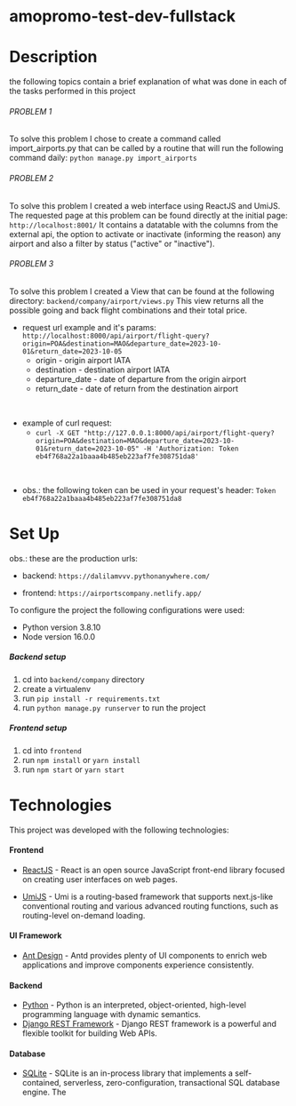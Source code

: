# amopromo-test-dev-fullstack

# Description


the following topics contain a brief explanation of what was done in each of the tasks performed in this project
###### PROBLEM 1

To solve this problem I chose to create a command called import_airports.py that can be called by a routine that will run the following command daily:
`python manage.py import_airports`

###### PROBLEM 2

To solve this problem I created a web interface using ReactJS and UmiJS. The requested page at this problem can be found directly at the initial page: `http://localhost:8001/`
It contains a datatable with the columns from the external api, the option to activate or inactivate (informing the reason) any airport and also a filter by status ("active" or "inactive").

###### PROBLEM 3

To solve this problem I created a View that can be found at the following directory: `backend/company/airport/views.py`
This view returns all the possible going and back flight combinations and their total price.

- request url example and it's params:
`http://localhost:8000/api/airport/flight-query?origin=POA&destination=MAO&departure_date=2023-10-01&return_date=2023-10-05`
  - origin - origin airport IATA
  - destination - destination airport IATA
  - departure_date - date of departure from the origin airport
  - return_date - date of return from the destination airport
  
<br>

- example of curl request:
  - `curl -X GET "http://127.0.0.1:8000/api/airport/flight-query?origin=POA&destination=MAO&departure_date=2023-10-01&return_date=2023-10-05" -H 'Authorization: Token eb4f768a22a1baaa4b485eb223af7fe308751da8'`
  
<br>

- obs.: the following token can be used in your request's header: `Token eb4f768a22a1baaa4b485eb223af7fe308751da8`


# Set Up

obs.: these are the production urls:

- backend: `https://dalilamvvv.pythonanywhere.com/`

- frontend: `https://airportscompany.netlify.app/`

To configure the project the following configurations were used:

- Python version 3.8.10
- Node version 16.0.0

##### Backend setup

1. cd into `backend/company` directory
2. create a virtualenv
3. run `pip install -r requirements.txt`
4. run `python manage.py runserver` to run the project

##### Frontend setup

1. cd into `frontend`
2. run `npm install` or `yarn install`
3. run `npm start` or `yarn start`

# Technologies

This project was developed with the following technologies:

#### Frontend

- [ReactJS](https://pt-br.reactjs.org/) - React is an open source JavaScript front-end library focused on creating user interfaces on web pages.

- [UmiJS](https://v3.umijs.org/docs) - Umi is a routing-based framework that supports next.js-like conventional routing and various advanced routing functions, such as routing-level on-demand loading.

#### UI Framework

- [Ant Design](https://ant.design/components/overview/) - Antd provides plenty of UI components to enrich web applications and improve components experience consistently.

#### Backend

- [Python](https://docs.python.org/pt-br/3/) - Python is an interpreted, object-oriented, high-level programming language with dynamic semantics.
- [Django REST Framework](https://www.django-rest-framework.org/) - Django REST framework is a powerful and flexible toolkit for building Web APIs.

#### Database

- [SQLite](https://www.sqlite.org/docs.html) - SQLite is an in-process library that implements a self-contained, serverless, zero-configuration, transactional SQL database engine. The

